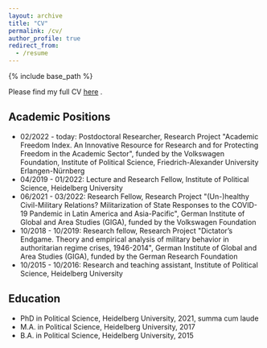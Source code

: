 ```yaml
---
layout: archive
title: "CV"
permalink: /cv/
author_profile: true
redirect_from:
  - /resume
---
```


{% include base_path %}

Please find my full CV <a href="https://github.com/LarsPelke/LarsPelke.github.io/blob/db96c4cfca04b81309909ee2081cd1b85fcc3c63/files/CV_Pelke_10_2021.pdf " target="_blank" rel="noreferrer">here</a> . 

Academic Positions
------
* 02/2022 - today: Postdoctoral Researcher,  Research Project "Academic Freedom Index. An Innovative Resource for Research and for Protecting Freedom in the Academic Sector", funded by the Volkswagen Foundation, Institute of Political Science, Friedrich-Alexander University Erlangen-Nürnberg
* 04/2019 - 01/2022: Lecture and Research Fellow, Institute of Political Science, Heidelberg University
* 06/2021 - 03/2022: Research Fellow, Research Project "(Un-)healthy Civil-Military Relations? Militarization of State Responses to the COVID-19 Pandemic in Latin America and Asia-Pacific", German Institute of Global and Area Studies (GIGA), funded by the Volkswagen Foundation 
* 10/2018 - 10/2019: Research fellow, Research Project "Dictator’s Endgame. Theory and empirical analysis of military behavior in authoritarian regime crises, 1946-2014", German Institute of Global and Area Studies (GIGA), funded by the German Research Foundation
* 10/2015 - 10/2016: Research and teaching assistant, Institute of Political Science, Heidelberg University


Education
------
* PhD in Political Science, Heidelberg University, 2021, summa cum laude
* M.A. in Political Science, Heidelberg University, 2017
* B.A. in Political Science, Heidelberg University, 2015


